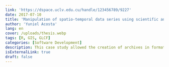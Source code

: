 ```yaml
---
link: 'https://dspace.uclv.edu.cu/handle/123456789/9227'
date: 2017-07-10
title: 'Manipulation of spatio-temporal data series using scientific and geographic data formats in R'
author: 'Yuniel Acosta'
lang: en
cover: /uploads/thesis.webp
tags: [R, GIS, GLCF]
categories: [Software Development]
description: This case study allowed the creation of archives in formats of spatiotemporal scientific data that can be used by several institutions that conduct research on the use of the soils. The tools developed are based on free software and can be used in different areas of application.
isExternalLink: true
draft: false
---
```

